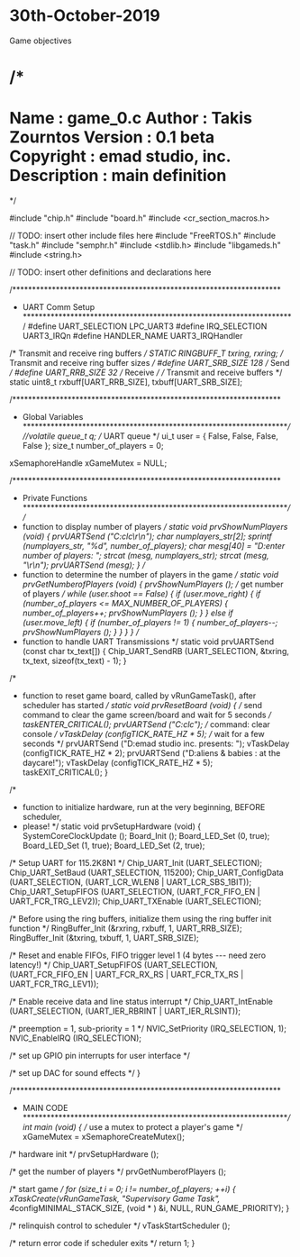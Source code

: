 # 30th-October-2019
Game objectives 
  
/*
 ===============================================================================
 Name        : game_0.c
 Author      : Takis Zourntos
 Version     : 0.1 beta
 Copyright   : emad studio, inc.
 Description : main definition
 ===============================================================================
 */

#include "chip.h"
#include "board.h"
#include <cr_section_macros.h>

// TODO: insert other include files here
#include "FreeRTOS.h"
#include "task.h"
#include "semphr.h"
#include <stdlib.h>
#include "libgameds.h"
#include <string.h>

// TODO: insert other definitions and declarations here

/********************************************************************
 * UART Comm Setup
 ********************************************************************/
#define UART_SELECTION 	LPC_UART3
#define IRQ_SELECTION 	UART3_IRQn
#define HANDLER_NAME 	UART3_IRQHandler

/* Transmit and receive ring buffers */
STATIC RINGBUFF_T txring, rxring;
/* Transmit and receive ring buffer sizes */
#define UART_SRB_SIZE 128	/* Send */
#define UART_RRB_SIZE 32	/* Receive */
/* Transmit and receive buffers */
static uint8_t rxbuff[UART_RRB_SIZE], txbuff[UART_SRB_SIZE];

/********************************************************************
 * Global Variables
 ********************************************************************/
//volatile queue_t q; /* UART queue */
ui_t user =
  { False, False, False, False };
size_t number_of_players = 0;

xSemaphoreHandle xGameMutex = NULL;

/********************************************************************
 * Private Functions
 ********************************************************************/
/*
 * function to display number of players
 */
static void
prvShowNumPlayers (void)
{
  prvUARTSend ("C:clc\r\n");
  char numplayers_str[2];
  sprintf (numplayers_str, "%d", number_of_players);
  char mesg[40] = "D:enter number of players: ";
  strcat (mesg, numplayers_str);
  strcat (mesg, "\r\n");
  prvUARTSend (mesg);
}
/*
 * function to determine the number of players in the game
 */
static void
prvGetNumberofPlayers (void)
{
  prvShowNumPlayers ();
  /* get number of players */
  while (user.shoot == False)
    {
      if (user.move_right)
	{
	  if (number_of_players <= MAX_NUMBER_OF_PLAYERS)
	    {
	      number_of_players++;
	      prvShowNumPlayers ();
	    }
	}
      else if (user.move_left)
	{
	  if (number_of_players != 1)
	    {
	      number_of_players--;
	      prvShowNumPlayers ();
	    }
	}
    }
}
/*
 *	function to handle UART Transmissions
 */
static void
prvUARTSend (const char tx_text[])
{
  Chip_UART_SendRB (UART_SELECTION, &txring, tx_text, sizeof(tx_text) - 1);
}

/*
 * function to reset game board, called by vRunGameTask(), after scheduler has started
 */
static void
prvResetBoard (void)
{
  /* send command to clear the game screen/board and wait for 5 seconds */
  taskENTER_CRITICAL();
  prvUARTSend ("C:clc"); /* command: clear console */
  vTaskDelay (configTICK_RATE_HZ * 5); /* wait for a few seconds */
  prvUARTSend ("D:emad studio inc. presents: ");
  vTaskDelay (configTICK_RATE_HZ * 2);
  prvUARTSend ("D:aliens & babies : at the daycare!");
  vTaskDelay (configTICK_RATE_HZ * 5);
  taskEXIT_CRITICAL();
}

/*
 * function to initialize hardware, run at the very beginning, BEFORE scheduler,
 * please!
 */
static void
prvSetupHardware (void)
{
  SystemCoreClockUpdate ();
  Board_Init ();
  Board_LED_Set (0, true);
  Board_LED_Set (1, true);
  Board_LED_Set (2, true);

  /* Setup UART for 115.2K8N1 */
  Chip_UART_Init (UART_SELECTION);
  Chip_UART_SetBaud (UART_SELECTION, 115200);
  Chip_UART_ConfigData (UART_SELECTION, (UART_LCR_WLEN8 | UART_LCR_SBS_1BIT));
  Chip_UART_SetupFIFOS (UART_SELECTION, (UART_FCR_FIFO_EN | UART_FCR_TRG_LEV2));
  Chip_UART_TXEnable (UART_SELECTION);

  /* Before using the ring buffers, initialize them using the ring
   buffer init function */
  RingBuffer_Init (&rxring, rxbuff, 1, UART_RRB_SIZE);
  RingBuffer_Init (&txring, txbuff, 1, UART_SRB_SIZE);

  /* Reset and enable FIFOs, FIFO trigger level 1 (4 bytes --- need zero latency!) */
  Chip_UART_SetupFIFOS (UART_SELECTION, (UART_FCR_FIFO_EN | UART_FCR_RX_RS |
  UART_FCR_TX_RS | UART_FCR_TRG_LEV1));

  /* Enable receive data and line status interrupt */
  Chip_UART_IntEnable (UART_SELECTION, (UART_IER_RBRINT | UART_IER_RLSINT));

  /* preemption = 1, sub-priority = 1 */
  NVIC_SetPriority (IRQ_SELECTION, 1);
  NVIC_EnableIRQ (IRQ_SELECTION);

  /* set up GPIO pin interrupts for user interface */

  /* set up DAC for sound effects */
}

/********************************************************************
 * MAIN CODE
 ********************************************************************/
int
main (void)
{
  /* use a mutex to protect a player's game */
  xGameMutex = xSemaphoreCreateMutex();

  /* hardware init */
  prvSetupHardware ();

  /* get the number of players */
  prvGetNumberofPlayers ();

  /* start game */
  for (size_t i = 0; i != number_of_players; ++i)
    {
      xTaskCreate(vRunGameTask, "Supervisory Game Task",
		  4*configMINIMAL_STACK_SIZE, (void * ) &i, NULL,
		  RUN_GAME_PRIORITY);
    }

  /* relinquish control to scheduler */
  vTaskStartScheduler ();

  /* return error code if scheduler exits */
  return 1;
}
